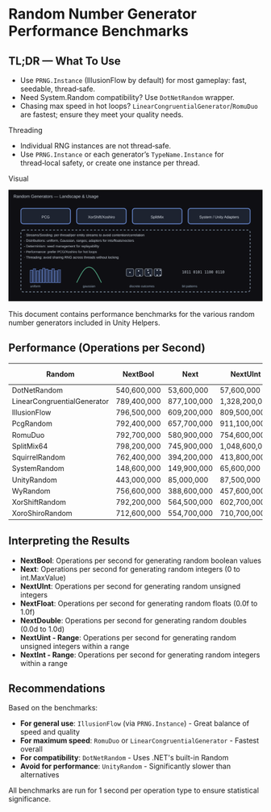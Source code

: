 # Random Number Generator Performance Benchmarks

## TL;DR — What To Use

- Use `PRNG.Instance` (IllusionFlow by default) for most gameplay: fast, seedable, thread‑safe.
- Need System.Random compatibility? Use `DotNetRandom` wrapper.
- Chasing max speed in hot loops? `LinearCongruentialGenerator`/`RomuDuo` are fastest; ensure they meet your quality needs.

Threading
- Individual RNG instances are not thread‑safe.
- Use `PRNG.Instance` or each generator’s `TypeName.Instance` for thread‑local safety, or create one instance per thread.

Visual

![Random Generators](Docs/Images/random_generators.svg)

This document contains performance benchmarks for the various random number generators included in Unity Helpers.

## Performance (Operations per Second)

<!-- RANDOM_BENCHMARKS_START -->
| Random | NextBool | Next | NextUInt | NextFloat | NextDouble | NextUint - Range | NextInt - Range |
| ------ | -------- | ---- | -------- | --------- | ---------- | ---------------- | --------------- |
| DotNetRandom | 540,600,000 | 53,600,000 | 57,600,000 | 48,300,000 | 27,900,000 |54,500,000 |51,400,000 |
| LinearCongruentialGenerator | 789,400,000 | 877,100,000 | 1,328,200,000 | 212,700,000 | 388,800,000 |583,100,000 |500,000,000 |
| IllusionFlow | 796,500,000 | 609,200,000 | 809,500,000 | 202,400,000 | 319,100,000 |439,600,000 |389,300,000 |
| PcgRandom | 792,400,000 | 657,700,000 | 911,100,000 | 210,800,000 | 335,800,000 |448,200,000 |405,800,000 |
| RomuDuo | 792,700,000 | 580,900,000 | 754,600,000 | 189,400,000 | 253,100,000 |439,100,000 |390,800,000 |
| SplitMix64 | 798,200,000 | 745,900,000 | 1,048,600,000 | 211,700,000 | 374,800,000 |482,000,000 |438,500,000 |
| SquirrelRandom | 762,400,000 | 394,200,000 | 413,800,000 | 196,400,000 | 199,900,000 |332,300,000 |312,000,000 |
| SystemRandom | 148,600,000 | 149,900,000 | 65,600,000 | 130,900,000 | 139,300,000 |60,300,000 |61,000,000 |
| UnityRandom | 443,000,000 | 85,000,000 | 87,500,000 | 65,100,000 | 41,500,000 |81,800,000 |82,400,000 |
| WyRandom | 756,600,000 | 388,600,000 | 457,600,000 | 188,000,000 | 193,000,000 |297,100,000 |279,600,000 |
| XorShiftRandom | 792,200,000 | 564,500,000 | 602,700,000 | 213,400,000 | 281,200,000 |442,900,000 |391,200,000 |
| XoroShiroRandom | 712,600,000 | 554,700,000 | 710,700,000 | 190,600,000 | 244,100,000 |422,800,000 |380,100,000 |
<!-- RANDOM_BENCHMARKS_END -->

## Interpreting the Results

- **NextBool**: Operations per second for generating random boolean values
- **Next**: Operations per second for generating random integers (0 to int.MaxValue)
- **NextUInt**: Operations per second for generating random unsigned integers
- **NextFloat**: Operations per second for generating random floats (0.0f to 1.0f)
- **NextDouble**: Operations per second for generating random doubles (0.0d to 1.0d)
- **NextUint - Range**: Operations per second for generating random unsigned integers within a range
- **NextInt - Range**: Operations per second for generating random integers within a range

## Recommendations

Based on the benchmarks:

- **For general use**: `IllusionFlow` (via `PRNG.Instance`) - Great balance of speed and quality
- **For maximum speed**: `RomuDuo` or `LinearCongruentialGenerator` - Fastest overall
- **For compatibility**: `DotNetRandom` - Uses .NET's built-in Random
- **Avoid for performance**: `UnityRandom` - Significantly slower than alternatives

All benchmarks are run for 1 second per operation type to ensure statistical significance.
